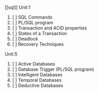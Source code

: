 [[sql]]
Unit:1
1. [ ] SQL Commands
2. [ ] PL/SQL program
3. [ ] Transaction and ACID properties
4. [ ] States of a Transaction
5. [ ] Deadlock
6. [ ] Recovery Techniques

Unit:5
1. [ ] Active Databases
2. [ ] Database Trigger (PL/SQL program)
3. [ ] Intelligent Databases
4. [ ] Temporal Databases
5. [ ] Deductive Databases